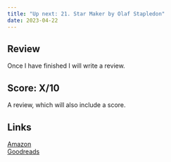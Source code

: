 ```yaml
---
title: "Up next: 21. Star Maker by Olaf Stapledon"
date: 2023-04-22
---
```

## Review
Once I have finished I will write a review.
## Score: X/10
A review, which will also include a score.
## Links
[Amazon](https://www.amazon.com/Star-Maker-Olaf-Stapledon-ebook/dp/B07JQ4B7JS?&_encoding=UTF8&tag=phorys-20&linkCode=ur2&linkId=0d16d97ecd4c5edfaba8c70509c70bcb&camp=1789&creative=9325)<br>
[Goodreads](https://www.goodreads.com/book/show/525304)